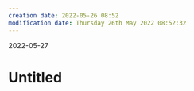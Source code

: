 ```yaml
---
creation date: 2022-05-26 08:52 
modification date: Thursday 26th May 2022 08:52:32 
---
```


2022-05-27 

# Untitled 